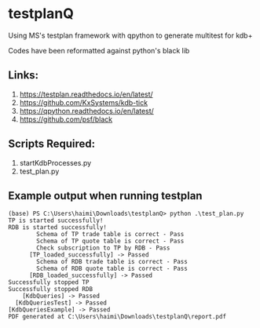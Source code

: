# testplanQ
Using MS's testplan framework with qpython to generate multitest for kdb+

Codes have been reformatted against python's black lib

## Links:
1) https://testplan.readthedocs.io/en/latest/
2) https://github.com/KxSystems/kdb-tick
3) https://qpython.readthedocs.io/en/latest/
4) https://github.com/psf/black

## Scripts Required:
1) startKdbProcesses.py
2) test_plan.py

## Example output when running testplan
```
(base) PS C:\Users\haimi\Downloads\testplanQ> python .\test_plan.py
TP is started successfully!
RDB is started successfully!
        Schema of TP trade table is correct - Pass
        Schema of TP quote table is correct - Pass
        Check subscription to TP by RDB - Pass
      [TP_loaded_successfully] -> Passed      
        Schema of RDB trade table is correct - Pass
        Schema of RDB quote table is correct - Pass
      [RDB_loaded_successfully] -> Passed
Successfully stopped TP
Successfully stopped RDB
    [KdbQueries] -> Passed  
  [KdbQueriesTest] -> Passed
[KdbQueriesExample] -> Passed
PDF generated at C:\Users\haimi\Downloads\testplanQ\report.pdf
```